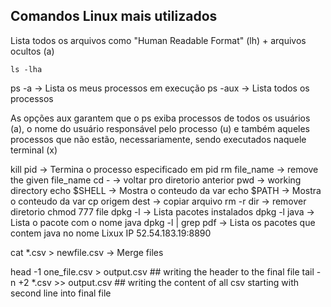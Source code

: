 ## Comandos Linux mais utilizados

Lista todos os arquivos como "Human Readable Format" (lh) + arquivos ocultos (a) 
```
ls -lha
```

ps -a -> Lista os meus processos em execução
ps -aux -> Lista todos os processos

As opções aux garantem que o ps exiba processos de todos os usuários (a), o nome do usuário responsável pelo processo (u) e também aqueles processos que não estão, necessariamente, sendo executados naquele terminal (x)

kill pid -> Termina o processo especificado em pid
rm file_name -> remove the given file_name
cd -   -> voltar pro diretorio anterior
pwd  -> working directory
echo $SHELL -> Mostra o conteudo da var
echo $PATH  -> Mostra o conteudo da var
cp origem dest -> copiar arquivo
rm -r dir  -> remover diretorio
chmod 777 file
dpkg -l -> Lista pacotes instalados
dpkg -l java -> Lista o pacote com o nome java
dpkg -l | grep pdf -> Lista os pacotes que contem java no nome
Lixux IP 52.54.183.19:8890

cat *.csv > newfile.csv    -> Merge files

head -1 one_file.csv > output.csv   ## writing the header to the final file
tail -n +2  *.csv >> output.csv  ## writing the content of all csv starting with second line into final file
